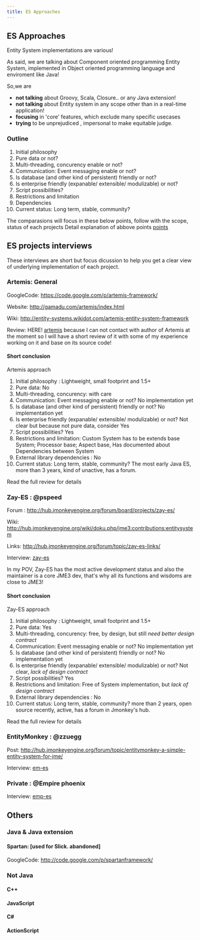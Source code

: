```yaml
---
title: ES Approaches
---
```

<h2 class="sectionedit1" id="es_approaches">ES Approaches</h2>
<div class="level2">

<p>
Entity System implementations are various! 
</p>

<p>
As said, we are talking about Component oriented programming Entity System, implemented in Object oriented programming language and enviroment like Java!
</p>

<p>
So,we are
</p>
<ul>
<li class="level1"><div class="li"> <strong>not talking</strong> about Groovy, Scala, Closure.. or any Java extension!</div>
</li>
<li class="level1"><div class="li"> <strong>not talking</strong> about Entity system in any scope other than in a real-time application!</div>
</li>
<li class="level1"><div class="li"> <strong>focusing</strong> in 'core' features, which exclude many specific usecases</div>
</li>
<li class="level1"><div class="li"> <strong>trying</strong> to be unprejudiced , impersonal to make equitable judge.</div>
</li>
</ul>

</div>
<!-- EDIT1 SECTION "ES Approaches" [1-547] -->
<h3 class="sectionedit2" id="outline">Outline</h3>
<div class="level3">
<ol>
<li class="level1"><div class="li"> Initial philosophy</div>
</li>
<li class="level1"><div class="li"> Pure data or not?</div>
</li>
<li class="level1"><div class="li"> Multi-threading, concurency enable or not?</div>
</li>
<li class="level1"><div class="li"> Communication: Event messaging enable or not?</div>
</li>
<li class="level1"><div class="li"> Is database (and other kind of persistent) friendly or not?</div>
</li>
<li class="level1"><div class="li"> Is enterprise friendly (expanable/ extensible/ modulizable) or not?</div>
</li>
<li class="level1"><div class="li"> Script possibilities?</div>
</li>
<li class="level1"><div class="li"> Restrictions and limitation</div>
</li>
<li class="level1"><div class="li"> Dependencies</div>
</li>
<li class="level1"><div class="li"> Current status: Long term, stable, community?</div>
</li>
</ol>

<p>
The comparasions will focus in these below points, follow with the scope, status of each projects
Detail explanation of abbove points <a href="/jme3/contributions/entitysystem/points.html" class="wikilink1" title="jme3:contributions:entitysystem:points">points</a>
</p>

</div>
<!-- EDIT2 SECTION "Outline" [548-1144] -->
<h2 class="sectionedit3" id="es_projects_interviews">ES projects interviews</h2>
<div class="level2">

<p>
These interviews are short but focus dicussion to help you get a clear view of underlying implementation of each project.
</p>

</div>
<!-- EDIT3 SECTION "ES projects interviews" [1145-1300] -->
<h3 class="sectionedit4" id="artemisgeneral">Artemis: General</h3>
<div class="level3">

<p>
GoogleCode: <a href="https://code.google.com/p/artemis-framework/" class="urlextern" title="https://code.google.com/p/artemis-framework/" rel="nofollow">https://code.google.com/p/artemis-framework/</a>
</p>

<p>
Website: <a href="http://gamadu.com/artemis/index.html" class="urlextern" title="http://gamadu.com/artemis/index.html" rel="nofollow">http://gamadu.com/artemis/index.html</a>
</p>

<p>
Wiki: <a href="http://entity-systems.wikidot.com/artemis-entity-system-framework" class="urlextern" title="http://entity-systems.wikidot.com/artemis-entity-system-framework" rel="nofollow">http://entity-systems.wikidot.com/artemis-entity-system-framework</a>
</p>

<p>
</p><p></p><div class="noteimportant">Review: HERE! <a href="/doku.php/jme3:contributions:entitysystem:interviews:artemis" class="wikilink2" title="jme3:contributions:entitysystem:interviews:artemis" rel="nofollow">artemis</a> because I can not contact with author of Artemis at the moment so I will have a short review of it with some of my experience working on it and base on its source code!
</div>


</div>

<h4 id="short_conclusion">Short conclusion</h4>
<div class="level4">

<p>
Artemis approach
</p>
<ol>
<li class="level1"><div class="li"> Initial philosophy : Lightweight, small footprint and 1.5+</div>
</li>
<li class="level1"><div class="li"> Pure data: No</div>
</li>
<li class="level1"><div class="li"> Multi-threading, concurency: with care</div>
</li>
<li class="level1"><div class="li"> Communication: Event messaging enable or not? No implementation yet</div>
</li>
<li class="level1"><div class="li"> Is database (and other kind of persistent) friendly or not? No implementation yet</div>
</li>
<li class="level1"><div class="li"> Is enterprise friendly (expanable/ extensible/ modulizable) or not? Not clear but because not pure data, consider Yes</div>
</li>
<li class="level1"><div class="li"> Script possibilities? Yes</div>
</li>
<li class="level1"><div class="li"> Restrictions and limitation: Custom System has to be extends base System; Processor base; Aspect base, Has documented about Dependencies between System</div>
</li>
<li class="level1"><div class="li"> External library dependencies : No</div>
</li>
<li class="level1"><div class="li"> Current status: Long term, stable, community? The most early Java ES, more than 3 years, kind of unactive, has a forum. </div>
</li>
</ol>

<p>
Read the full review for details
</p>

</div>
<!-- EDIT4 SECTION "Artemis: General" [1301-2598] -->
<h3 class="sectionedit5" id="zay-espspeed">Zay-ES : @pspeed</h3>
<div class="level3">

<p>
Forum : <a href="http://hub.jmonkeyengine.org/forum/board/projects/zay-es/" class="urlextern" title="http://hub.jmonkeyengine.org/forum/board/projects/zay-es/" rel="nofollow">http://hub.jmonkeyengine.org/forum/board/projects/zay-es/</a>
</p>

<p>
Wiki: <a href="http://hub.jmonkeyengine.org/wiki/doku.php/jme3:contributions:entitysystem" class="urlextern" title="http://hub.jmonkeyengine.org/wiki/doku.php/jme3:contributions:entitysystem" rel="nofollow">http://hub.jmonkeyengine.org/wiki/doku.php/jme3:contributions:entitysystem</a>
</p>

<p>
Links: <a href="http://hub.jmonkeyengine.org/forum/topic/zay-es-links/" class="urlextern" title="http://hub.jmonkeyengine.org/forum/topic/zay-es-links/" rel="nofollow">http://hub.jmonkeyengine.org/forum/topic/zay-es-links/</a>
</p>

<p>
Interview: <a href="/doku.php/jme3:contributions:entitysystem:interviews:zay-es" class="wikilink2" title="jme3:contributions:entitysystem:interviews:zay-es" rel="nofollow">zay-es</a>
</p><p></p><div class="noteimportant">In my POV, Zay-ES has the most active development status and also the maintainer is a core JME3 dev, that's why all its functions and wisdoms are close to JME3!
</div>


</div>

<h4 id="short_conclusion1">Short conclusion</h4>
<div class="level4">

<p>
Zay-ES approach
</p>
<ol>
<li class="level1"><div class="li"> Initial philosophy : Lightweight, small footprint and 1.5+</div>
</li>
<li class="level1"><div class="li"> Pure data: Yes</div>
</li>
<li class="level1"><div class="li"> Multi-threading, concurency: free, by design, but still <em>need better design contract</em></div>
</li>
<li class="level1"><div class="li"> Communication: Event messaging enable or not? No implementation yet</div>
</li>
<li class="level1"><div class="li"> Is database (and other kind of persistent) friendly or not? No implementation yet</div>
</li>
<li class="level1"><div class="li"> Is enterprise friendly (expanable/ extensible/ modulizable) or not? Not clear, <em>lack of design contract</em></div>
</li>
<li class="level1"><div class="li"> Script possibilities? Yes</div>
</li>
<li class="level1"><div class="li"> Restrictions and limitation: Free of System implementation, but <em>lack of design contract</em></div>
</li>
<li class="level1"><div class="li"> External library dependencies : No</div>
</li>
<li class="level1"><div class="li"> Current status: Long term, stable, community? more than 2 years, open source recently, active, has a forum in Jmonkey's hub. </div>
</li>
</ol>

<p>
Read the full review for details
</p>

</div>
<!-- EDIT5 SECTION "Zay-ES : @pspeed" [2599-3896] -->
<h3 class="sectionedit6" id="entitymonkeyzzuegg">EntityMonkey : @zzuegg</h3>
<div class="level3">

<p>
Post: <a href="http://hub.jmonkeyengine.org/forum/topic/entitymonkey-a-simple-entity-system-for-jme/" class="urlextern" title="http://hub.jmonkeyengine.org/forum/topic/entitymonkey-a-simple-entity-system-for-jme/" rel="nofollow">http://hub.jmonkeyengine.org/forum/topic/entitymonkey-a-simple-entity-system-for-jme/</a>
</p>

<p>
Interview: <a href="/doku.php/jme3:contributions:entitysystem:interviews:em-es" class="wikilink2" title="jme3:contributions:entitysystem:interviews:em-es" rel="nofollow">em-es</a>
</p>

</div>
<!-- EDIT6 SECTION "EntityMonkey : @zzuegg" [3897-4085] -->
<h3 class="sectionedit7" id="privateempire_phoenix">Private : @Empire phoenix</h3>
<div class="level3">

<p>
Interview: <a href="/doku.php/jme3:contributions:entitysystem:interviews:emp-es" class="wikilink2" title="jme3:contributions:entitysystem:interviews:emp-es" rel="nofollow">emp-es</a>
</p>

</div>
<!-- EDIT7 SECTION "Private : @Empire phoenix" [4086-4186] -->
<h2 class="sectionedit8" id="others">Others</h2>
<div class="level2">

</div>
<!-- EDIT8 SECTION "Others" [4187-4205] -->
<h3 class="sectionedit9" id="java_java_extension">Java &amp; Java extension</h3>
<div class="level3">

</div>

<h4 id="spartanused_for_slick_abandoned">Spartan: [used for Slick. abandoned]</h4>
<div class="level4">

<p>
GoogleCode: <a href="http://code.google.com/p/spartanframework/" class="urlextern" title="http://code.google.com/p/spartanframework/" rel="nofollow">http://code.google.com/p/spartanframework/</a>
</p>

</div>
<!-- EDIT9 SECTION "Java & Java extension" [4206-4338] -->
<h3 class="sectionedit10" id="not_java">Not Java</h3>
<div class="level3">

</div>

<h4 id="c">C++</h4>
<div class="level4">

</div>

<h4 id="javascript">JavaScript</h4>
<div class="level4">

</div>

<h4 id="c1">C#</h4>
<div class="level4">

</div>

<h4 id="actionscript">ActionScript</h4>
<div class="level4">

</div>
<!-- EDIT10 SECTION "Not Java" [4339-] -->
